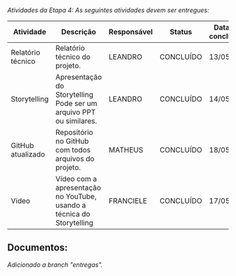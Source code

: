 _Atividades da Etapa 4: As seguintes atividades devem ser entregues:_

| Atividade | Descrição | Responsável | Status | Data da conclusão |
| --- | --- | --- | --- | --- |
| Relatório técnico | Relatório técnico do projeto. | LEANDRO | CONCLUÍDO | 13/05/24 |
| Storytelling | Apresentação do Storytelling Pode ser um arquivo PPT ou similares. | LEANDRO | CONCLUÍDO | 14/05/24 |
| GitHub atualizado | Repositório no GitHub com todos arquivos do projeto. | MATHEUS | CONCLUÍDO | 18/05/24 |
| Vídeo | Vídeo com a apresentação no YouTube, usando a técnica do Storytelling | FRANCIELE | CONCLUÍDO | 17/05/24 |



## Documentos:


*Adicionado a branch "entregas".*
